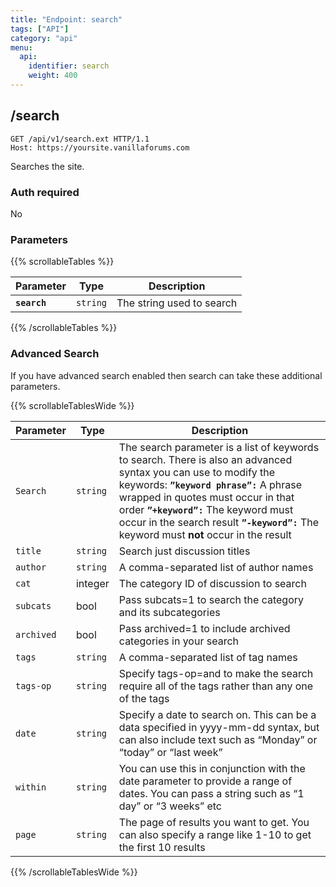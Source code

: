 ```yaml
---
title: "Endpoint: search"
tags: ["API"]
category: "api"
menu:
  api:
    identifier: search
    weight: 400
---
```


## /search

```http
GET /api/v1/search.ext HTTP/1.1
Host: https://yoursite.vanillaforums.com
```
Searches the site.

### Auth required

No

### Parameters

{{% scrollableTables %}}

| Parameter   | Type                                  | Description                             |
| ----------- | ------------------------------------- | --------------------------------------- |
| __`search`__ | `string`             | The string used to search|

{{% /scrollableTables %}}

### Advanced Search

If you have advanced search enabled then search can take these additional parameters.

{{% scrollableTablesWide %}}

| Parameter   | Type                                  | Description                             |
| ----------- | ------------------------------------- | --------------------------------------- |
| `Search`  | `string`                            | The search parameter is a list of keywords to search. There is also an advanced syntax you can use to modify the keywords: 								  **`”keyword phrase”:`** A phrase wrapped in quotes must occur in that order 			  **`”+keyword”:`** The keyword must occur in the search result  					**`”-keyword”:`** The keyword must **not** occur in the result|
| `title` | `string`            | Search just discussion titles             |
| `author` | `string`            | A comma-separated list of author names            |
| `cat` | integer            | The category ID of discussion to search           |
| `subcats` | bool            | Pass subcats=1 to search the category and its subcategories          |
| `archived` | bool            | Pass archived=1 to include archived categories in your search         |
| `tags` | `string`             | A comma-separated list of tag names     |
| `tags-op` | `string`             | Specify tags-op=and to make the search require all of the tags rather than any one of the tags  |
| `date` | `string`             | Specify a date to search on. This can be a data specified in yyyy-mm-dd syntax, but can also include text such as “Monday” or “today” or “last week” |
| `within` | `string`             | You can use this in conjunction with the date parameter to provide a range of dates. You can pass a string such as “1 day” or “3 weeks” etc |
| `page` | `string`             | The page of results you want to get. You can also specify a range like 1-10 to get the first 10 results|

{{% /scrollableTablesWide %}}